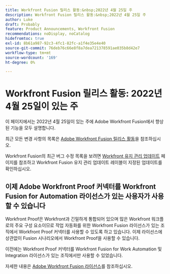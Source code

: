```yaml
---
title: Workfront Fusion 릴리스 활동:&nbsp;2022년 4월 25일 주
description: Workfront Fusion 릴리스 활동:&nbsp;2022년 4월 25일 주
author: Luke
draft: Probably
feature: Product Announcements, Workfront Fusion
recommendations: noDisplay, noCatalog
hidefromtoc: true
exl-id: 8b61a987-92c3-4fc1-82fc-a1f4e35e4e40
source-git-commit: 76deb76c66e8f8a7dea721378591ae035b8d42e7
workflow-type: tm+mt
source-wordcount: '169'
ht-degree: 0%

---
```


# Workfront Fusion 릴리스 활동: 2022년 4월 25일이 있는 주

이 페이지에서는 2022년 4월 25일이 있는 주에 Adobe Workfront Fusion에서 향상된 기능을 모두 설명합니다.

최근 모든 변경 사항의 목록은 [Adobe Workfront Fusion 릴리스 활동](../../../product-announcements/product-releases/fusion-release-activity/fusion-release-activity.md)을 참조하십시오.

Workfront Fusion의 최근 버그 수정 목록을 보려면 [Workfront 유지 관리 업데이트](https://experienceleague.adobe.com/docs/workfront-known-issues/releases/current-updates.html) 페이지를 참조하고 Workfront Fusion 유지 관리 업데이트 레이블이 지정된 업데이트를 확인하십시오.

## 이제 Adobe Workfront Proof 커넥터를 Workfront Fusion for Automation 라이선스가 있는 사용자가 사용할 수 있습니다

Workfront Proof은 Workfront과 긴밀하게 통합되어 있으며 많은 Workfront 워크플로의 주요 구성 요소이므로 작업 자동화를 위한 Workfront Fusion 라이선스가 있는 조직에서 Workfront Proof 커넥터를 사용할 수 있도록 하고 있습니다. 이제 라이선스에 상관없이 Fusion 시나리오에서 Workfront Proof을 사용할 수 있습니다.

이전에는 Workfront Proof 커넥터를 Workfront Fusion for Work Automation 및 Integration 라이선스가 있는 조직에서만 사용할 수 있었습니다.

자세한 내용은 [Adobe Workfront Fusion 라이선스](../../../workfront-fusion/get-started/license-automation-vs-integration.md)를 참조하십시오.
